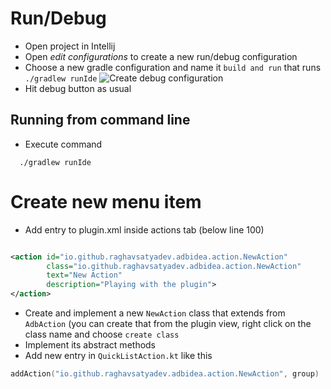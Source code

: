 Run/Debug
=========

* Open project in Intellij
* Open _edit configurations_ to create a new run/debug configuration
* Choose a new gradle configuration and name it `build and run` that runs `./gradlew runIde`
![Create debug configuration](website/debug_howto.png)
* Hit debug button as usual

Running from command line
-------------------------
* Execute command 
```shell script
  ./gradlew runIde
```

Create new menu item
====================

* Add entry to plugin.xml inside actions tab (below line 100)
```xml

<action id="io.github.raghavsatyadev.adbidea.action.NewAction"
        class="io.github.raghavsatyadev.adbidea.action.NewAction"
        text="New Action"
        description="Playing with the plugin">
</action>
```

* Create and implement a new `NewAction` class that extends from `AdbAction` (you can create that from the plugin view, right click on the class name and choose `create class`
* Implement its abstract methods
* Add new entry in `QuickListAction.kt` like this
```kotlin
addAction("io.github.raghavsatyadev.adbidea.action.NewAction", group)
```